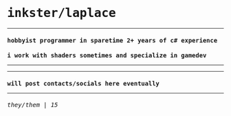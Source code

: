 <samp>
<h1>inkster/laplace</h1>
<hr>
  <h4> hobbyist programmer in sparetime 2+ years of c# experience 
  <h4> i work with shaders sometimes and specialize in gamedev
<hr>

<hr>
  <h4> will post contacts/socials here eventually
<hr>
    <h6>they/them  | 15 
</samp>
